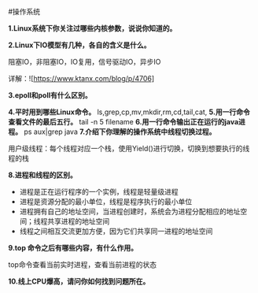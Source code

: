 #操作系统

**1.Linux系统下你关注过哪些内核参数，说说你知道的。**

**2.Linux下IO模型有几种，各自的含义是什么。**

阻塞IO，非阻塞IO，IO复用，信号驱动IO，异步IO

详解：![https://www.ktanx.com/blog/p/4706]

**3.epoll和poll有什么区别。**

**4.平时用到哪些Linux命令。**
ls,grep,cp,mv,mkdir,rm,cd,tail,cat,
**5.用一行命令查看文件的最后五行。**
tail -n 5 filename
**6.用一行命令输出正在运行的java进程。**
ps aux|grep java
**7.介绍下你理解的操作系统中线程切换过程。**

用户级线程：每个线程对应一个栈，使用Yield()进行切换，切换到想要执行的线程的栈

**8.进程和线程的区别。**

* 进程是正在运行程序的一个实例，线程是轻量级进程
* 进程是资源分配的最小单位，线程是程序执行的最小单位
* 进程拥有自己的地址空间，当进程创建时，系统会为进程分配相应的地址空间；线程共享进程的地址空间
* 线程之间相互交流更加方便，因为它们共享同一进程的地址空间

**9.top 命令之后有哪些内容，有什么作用。**

top命令查看当前实时进程，查看当前进程的状态

**10.线上CPU爆高，请问你如何找到问题所在。**
